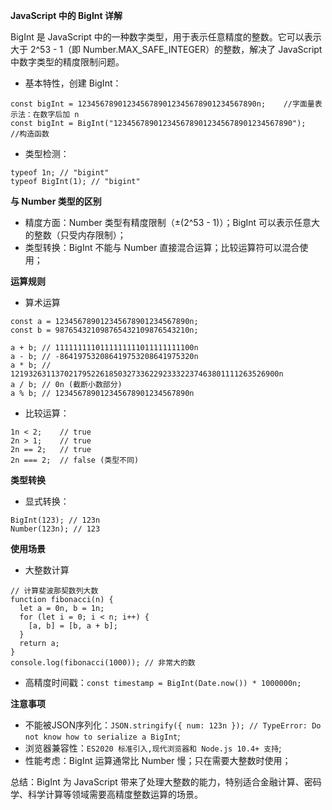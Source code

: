 **JavaScript 中的 BigInt 详解**

BigInt 是 JavaScript 中的一种数字类型，用于表示任意精度的整数。它可以表示大于 2^53 - 1（即 Number.MAX_SAFE_INTEGER）的整数，解决了 JavaScript 中数字类型的精度限制问题。
- 基本特性，创建 BigInt：
```
const bigInt = 1234567890123456789012345678901234567890n;    //字面量表示法：在数字后加 n
const bigInt = BigInt("1234567890123456789012345678901234567890");    //构造函数
```
- 类型检测：
```
typeof 1n; // "bigint"
typeof BigInt(1); // "bigint"
```

**与 Number 类型的区别**
- 精度方面：Number 类型有精度限制（±(2^53 - 1)）；BigInt 可以表示任意大的整数（只受内存限制）；
- 类型转换：BigInt 不能与 Number 直接混合运算；比较运算符可以混合使用；

**运算规则**
- 算术运算
```
const a = 123456789012345678901234567890n;
const b = 987654321098765432109876543210n;

a + b; // 1111111110111111111011111111100n
a - b; // -864197532086419753208641975320n
a * b; // 121932631137021795226185032733622923332237463801111263526900n
a / b; // 0n (截断小数部分)
a % b; // 123456789012345678901234567890n
```
- 比较运算：
```
1n < 2;    // true
2n > 1;    // true
2n == 2;   // true
2n === 2;  // false (类型不同)
```

**类型转换**
- 显式转换：
```
BigInt(123); // 123n
Number(123n); // 123
```

**使用场景**
- 大整数计算
```
// 计算斐波那契数列大数
function fibonacci(n) {
  let a = 0n, b = 1n;
  for (let i = 0; i < n; i++) {
    [a, b] = [b, a + b];
  }
  return a;
}
console.log(fibonacci(1000)); // 非常大的数
```
- 高精度时间戳：`const timestamp = BigInt(Date.now()) * 1000000n;`

**注意事项**
- 不能被JSON序列化：`JSON.stringify({ num: 123n }); // TypeError: Do not know how to serialize a BigInt`;
- 浏览器兼容性：`ES2020 标准引入,现代浏览器和 Node.js 10.4+ 支持`;
- 性能考虑：BigInt 运算通常比 Number 慢；只在需要大整数时使用；

总结：BigInt 为 JavaScript 带来了处理大整数的能力，特别适合金融计算、密码学、科学计算等领域需要高精度整数运算的场景。





